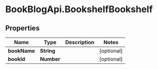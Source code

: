 # BookBlogApi.BookshelfBookshelf

## Properties
Name | Type | Description | Notes
------------ | ------------- | ------------- | -------------
**bookName** | **String** |  | [optional] 
**bookId** | **Number** |  | [optional] 


